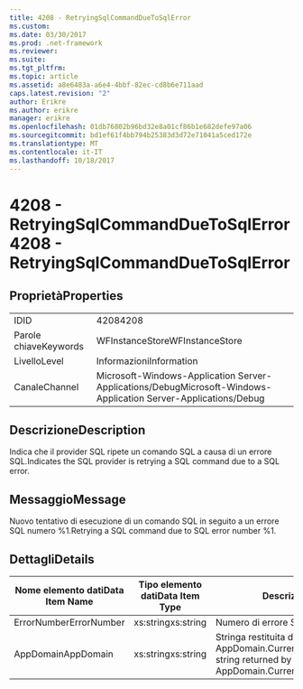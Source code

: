 ```yaml
---
title: 4208 - RetryingSqlCommandDueToSqlError
ms.custom: 
ms.date: 03/30/2017
ms.prod: .net-framework
ms.reviewer: 
ms.suite: 
ms.tgt_pltfrm: 
ms.topic: article
ms.assetid: a8e6483a-a6e4-4bbf-82ec-cd8b6e711aad
caps.latest.revision: "2"
author: Erikre
ms.author: erikre
manager: erikre
ms.openlocfilehash: 01db76802b96bd32e8a01cf86b1e682defe97a06
ms.sourcegitcommit: bd1ef61f4bb794b25383d3d72e71041a5ced172e
ms.translationtype: MT
ms.contentlocale: it-IT
ms.lasthandoff: 10/18/2017
---
```

# <a name="4208---retryingsqlcommandduetosqlerror"></a><span data-ttu-id="6002c-102">4208 - RetryingSqlCommandDueToSqlError</span><span class="sxs-lookup"><span data-stu-id="6002c-102">4208 - RetryingSqlCommandDueToSqlError</span></span>
## <a name="properties"></a><span data-ttu-id="6002c-103">Proprietà</span><span class="sxs-lookup"><span data-stu-id="6002c-103">Properties</span></span>  
  
|||  
|-|-|  
|<span data-ttu-id="6002c-104">ID</span><span class="sxs-lookup"><span data-stu-id="6002c-104">ID</span></span>|<span data-ttu-id="6002c-105">4208</span><span class="sxs-lookup"><span data-stu-id="6002c-105">4208</span></span>|  
|<span data-ttu-id="6002c-106">Parole chiave</span><span class="sxs-lookup"><span data-stu-id="6002c-106">Keywords</span></span>|<span data-ttu-id="6002c-107">WFInstanceStore</span><span class="sxs-lookup"><span data-stu-id="6002c-107">WFInstanceStore</span></span>|  
|<span data-ttu-id="6002c-108">Livello</span><span class="sxs-lookup"><span data-stu-id="6002c-108">Level</span></span>|<span data-ttu-id="6002c-109">Informazioni</span><span class="sxs-lookup"><span data-stu-id="6002c-109">Information</span></span>|  
|<span data-ttu-id="6002c-110">Canale</span><span class="sxs-lookup"><span data-stu-id="6002c-110">Channel</span></span>|<span data-ttu-id="6002c-111">Microsoft-Windows-Application Server-Applications/Debug</span><span class="sxs-lookup"><span data-stu-id="6002c-111">Microsoft-Windows-Application Server-Applications/Debug</span></span>|  
  
## <a name="description"></a><span data-ttu-id="6002c-112">Descrizione</span><span class="sxs-lookup"><span data-stu-id="6002c-112">Description</span></span>  
 <span data-ttu-id="6002c-113">Indica che il provider SQL ripete un comando SQL a causa di un errore SQL.</span><span class="sxs-lookup"><span data-stu-id="6002c-113">Indicates the SQL provider is retrying a SQL command due to a SQL error.</span></span>  
  
## <a name="message"></a><span data-ttu-id="6002c-114">Messaggio</span><span class="sxs-lookup"><span data-stu-id="6002c-114">Message</span></span>  
 <span data-ttu-id="6002c-115">Nuovo tentativo di esecuzione di un comando SQL in seguito a un errore SQL numero %1.</span><span class="sxs-lookup"><span data-stu-id="6002c-115">Retrying a SQL command due to SQL error number %1.</span></span>  
  
## <a name="details"></a><span data-ttu-id="6002c-116">Dettagli</span><span class="sxs-lookup"><span data-stu-id="6002c-116">Details</span></span>  
  
|<span data-ttu-id="6002c-117">Nome elemento dati</span><span class="sxs-lookup"><span data-stu-id="6002c-117">Data Item Name</span></span>|<span data-ttu-id="6002c-118">Tipo elemento dati</span><span class="sxs-lookup"><span data-stu-id="6002c-118">Data Item Type</span></span>|<span data-ttu-id="6002c-119">Descrizione</span><span class="sxs-lookup"><span data-stu-id="6002c-119">Description</span></span>|  
|--------------------|--------------------|-----------------|  
|<span data-ttu-id="6002c-120">ErrorNumber</span><span class="sxs-lookup"><span data-stu-id="6002c-120">ErrorNumber</span></span>|<span data-ttu-id="6002c-121">xs:string</span><span class="sxs-lookup"><span data-stu-id="6002c-121">xs:string</span></span>|<span data-ttu-id="6002c-122">Numero di errore SQL.</span><span class="sxs-lookup"><span data-stu-id="6002c-122">The SQL error number.</span></span>|  
|<span data-ttu-id="6002c-123">AppDomain</span><span class="sxs-lookup"><span data-stu-id="6002c-123">AppDomain</span></span>|<span data-ttu-id="6002c-124">xs:string</span><span class="sxs-lookup"><span data-stu-id="6002c-124">xs:string</span></span>|<span data-ttu-id="6002c-125">Stringa restituita da AppDomain.CurrentDomain.FriendlyName.</span><span class="sxs-lookup"><span data-stu-id="6002c-125">The string returned by AppDomain.CurrentDomain.FriendlyName.</span></span>|
